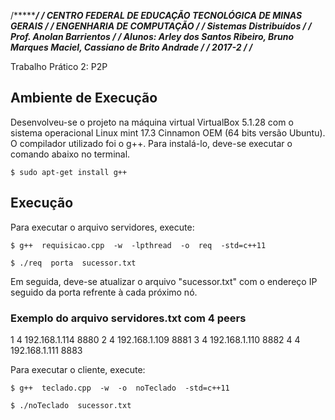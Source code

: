 /******************************************************************************************/
/** CENTRO FEDERAL DE EDUCAÇÃO TECNOLÓGICA DE MINAS GERAIS                              ***/
/** ENGENHARIA DE COMPUTAÇÃO 					                        ***/
/** Sistemas Distribuídos								***/
/** Prof. Anolan Barrientos								***/
/** Alunos: Arley dos Santos Ribeiro, Bruno Marques Maciel, Cassiano de Brito Andrade	***/
/** 2017-2										***/
/*******************************************************************************************

Trabalho Prático 2: P2P

## Ambiente de Execução

Desenvolveu-se o projeto na máquina virtual VirtualBox 5.1.28 com o sistema operacional Linux mint 17.3 Cinnamon OEM (64 bits versão Ubuntu). O compilador utilizado foi o g++. Para instalá-lo, deve-se executar o comando abaixo no terminal.

	$ sudo apt-get install g++

## Execução

Para executar o arquivo servidores, execute:

	$ g++  requisicao.cpp  -w  -lpthread  -o  req  -std=c++11
	
	$ ./req  porta  sucessor.txt

Em seguida, deve-se atualizar o arquivo "sucessor.txt" com o endereço IP seguido da porta refrente à cada próximo nó.

### Exemplo do arquivo servidores.txt com 4 peers

1 4 192.168.1.114 8880
2 4 192.168.1.109 8881
3 4 192.168.1.110 8882
4 4 192.168.1.111 8883

Para executar o cliente, execute: 

	$ g++  teclado.cpp  -w  -o  noTeclado  -std=c++11
	
	$ ./noTeclado  sucessor.txt

